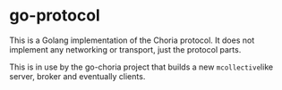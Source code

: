 # go-protocol

This is a Golang implementation of the Choria protocol.  It does not implement any networking or transport, just the protocol parts.

This is in use by the go-choria project that builds a new `mcollective`like server, broker and eventually clients.
